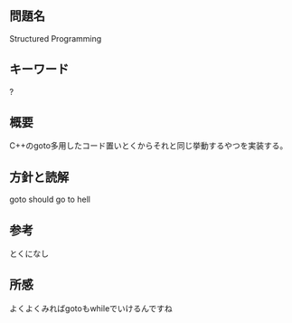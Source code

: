 ## 問題名
Structured Programming
## キーワード
?
## 概要
C++のgoto多用したコード置いとくからそれと同じ挙動するやつを実装する。
## 方針と読解
goto should go to hell
## 参考
とくになし
## 所感
よくよくみればgotoもwhileでいけるんですね